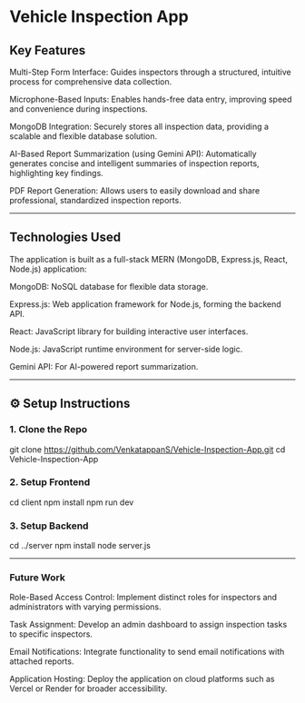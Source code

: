 # Vehicle Inspection App

## Key Features
Multi-Step Form Interface: Guides inspectors through a structured, intuitive process for comprehensive data collection.

Microphone-Based Inputs: Enables hands-free data entry, improving speed and convenience during inspections.

MongoDB Integration: Securely stores all inspection data, providing a scalable and flexible database solution.

AI-Based Report Summarization (using Gemini API): Automatically generates concise and intelligent summaries of inspection reports, highlighting key findings.

PDF Report Generation: Allows users to easily download and share professional, standardized inspection reports.

---

## Technologies Used
The application is built as a full-stack MERN (MongoDB, Express.js, React, Node.js) application:

MongoDB: NoSQL database for flexible data storage.

Express.js: Web application framework for Node.js, forming the backend API.

React: JavaScript library for building interactive user interfaces.

Node.js: JavaScript runtime environment for server-side logic.

Gemini API: For AI-powered report summarization.

---

## ⚙️ Setup Instructions

### 1. Clone the Repo

git clone https://github.com/VenkatappanS/Vehicle-Inspection-App.git
cd Vehicle-Inspection-App

### 2. Setup Frontend

cd client
npm install
npm run dev

### 3. Setup Backend

cd ../server
npm install
node server.js

---

### Future Work
Role-Based Access Control: Implement distinct roles for inspectors and administrators with varying permissions.

Task Assignment: Develop an admin dashboard to assign inspection tasks to specific inspectors.

Email Notifications: Integrate functionality to send email notifications with attached reports.

Application Hosting: Deploy the application on cloud platforms such as Vercel or Render for broader accessibility.

